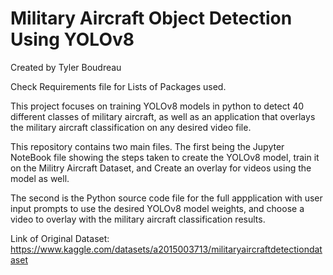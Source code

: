 # Military Aircraft Object Detection Using YOLOv8

Created by Tyler Boudreau

Check Requirements file for Lists of Packages used.

This project focuses on training YOLOv8 models in python to detect 40 different classes of military aircraft, as well as an application that overlays the military aircraft classification on any desired video file. 

This repository contains two main files.
The first being the Jupyter NoteBook file showing the steps taken to create the YOLOv8 model, train it on the Militry Aircraft Dataset, and Create an overlay for videos using the model as well.

The second is the Python source code file for the full appplication with user input prompts to use the desired YOLOv8 model weights, and choose a video to overlay with the military aircraft classification results.

Link of Original Dataset: https://www.kaggle.com/datasets/a2015003713/militaryaircraftdetectiondataset
